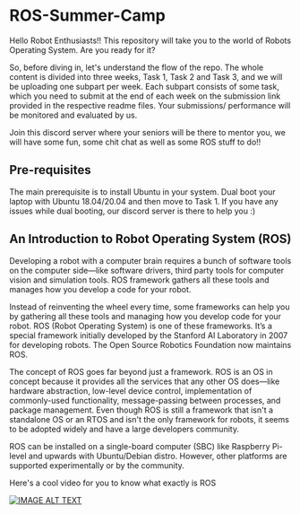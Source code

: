 # ROS-Summer-Camp
Hello Robot Enthusiasts!!
This repository will take you to the world of Robots Operating System. Are you ready for it?

So, before diving in, let's understand the flow of the repo. The whole content is divided into three weeks, Task 1, Task 2 and Task 3, and we will be uploading one subpart per week. Each subpart consists of some task, which you need to submit at the end of each week on the submission link provided in the respective readme files. Your submissions/ performance will be monitored and evaluated by us. 

Join this discord server where your seniors will be there to mentor you, we will have some fun, some chit chat as well as some ROS stuff to do!!

## Pre-requisites
The main prerequisite is to install Ubuntu in your system. Dual boot your laptop with Ubuntu 18.04/20.04 and then move to Task 1. If you have any issues while dual booting, our discord server is there to help you :)


## An Introduction to Robot Operating System (ROS)
Developing a robot with a computer brain requires a bunch of software tools on the computer side—like software drivers, third party tools for computer vision and simulation tools. ROS framework gathers all these tools and manages how you develop a code for your robot.

Instead of reinventing the wheel every time, some frameworks can help you by gathering all these tools and managing how you develop code for your robot. ROS (Robot Operating System) is one of these frameworks. It’s a special framework initially developed by the Stanford AI Laboratory in 2007 for developing robots. The Open Source Robotics Foundation now maintains ROS.

The concept of ROS goes far beyond just a framework. ROS is an OS in concept because it provides all the services that any other OS does—like hardware abstraction, low-level device control, implementation of commonly-used functionality, message-passing between processes, and package management. Even though ROS is still a framework that isn't a standalone OS or an RTOS and isn't the only framework for robots, it seems to be adopted widely and have a large developers community.

ROS can be installed on a single-board computer (SBC) like Raspberry Pi-level and upwards with Ubuntu/Debian distro. However, other platforms are supported experimentally or by the community.

Here's a cool video for you to know what exactly is ROS

[![IMAGE ALT TEXT](http://img.youtube.com/watch?v=Dm7HnQb8n9Y&ab_channel=BloombergQuicktake%3AOriginals/0.jpg)](https://www.youtube.com/watch?v=Dm7HnQb8n9Y&ab_channel=BloombergQuicktake%3AOriginals "ros introduction")








